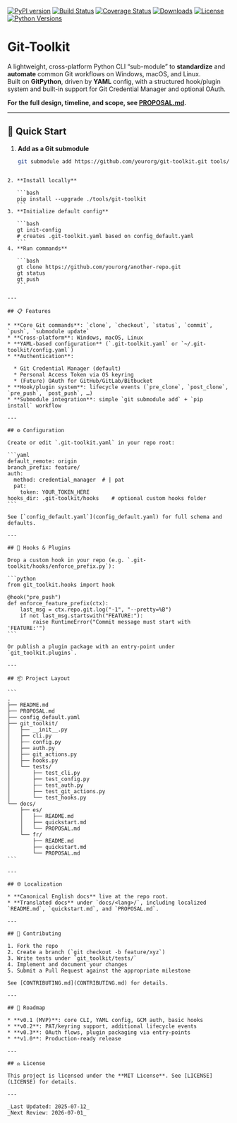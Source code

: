 
[![PyPI version](https://img.shields.io/pypi/v/git-toolkit.svg)](https://pypi.org/project/git-toolkit/)
[![Build Status](https://github.com/phpwalter/git-toolkit/actions/workflows/ci.yml/badge.svg)](https://github.com/phpwalter/git-toolkit/actions)
[![Coverage Status](https://img.shields.io/codecov/c/github/yourorg/git-toolkit.svg)](https://codecov.io/gh/phpwalter/git-toolkit)
[![Downloads](https://img.shields.io/pypi/dm/git-toolkit.svg)](https://pypi.org/project/git-toolkit/)
[![License](https://img.shields.io/github/license/phpwalter/git-toolkit.svg)](./LICENSE)
[![Python Versions](https://img.shields.io/pypi/pyversions/git-toolkit.svg)](https://pypi.org/project/git-toolkit/)

# Git-Toolkit

A lightweight, cross-platform Python CLI “sub-module” to **standardize** and **automate** common Git workflows on Windows, macOS, and Linux.  
Built on **GitPython**, driven by **YAML** config, with a structured hook/plugin system and built-in support for Git Credential Manager and optional OAuth.

**For the full design, timeline, and scope, see [PROPOSAL.md](./PROPOSAL.md).**

---

## 🚀 Quick Start

1. **Add as a Git submodule**  
   ```bash
   git submodule add https://github.com/yourorg/git-toolkit.git tools/git-toolkit
````

2. **Install locally**

   ```bash
   pip install --upgrade ./tools/git-toolkit
   ```
3. **Initialize default config**

   ```bash
   gt init-config
   # creates .git-toolkit.yaml based on config_default.yaml
   ```
4. **Run commands**

   ```bash
   gt clone https://github.com/yourorg/another-repo.git
   gt status
   gt push
   ```

---

## 📋 Features

* **Core Git commands**: `clone`, `checkout`, `status`, `commit`, `push`, `submodule update`
* **Cross-platform**: Windows, macOS, Linux
* **YAML-based configuration** (`.git-toolkit.yaml` or `~/.git-toolkit/config.yaml`)
* **Authentication**:

  * Git Credential Manager (default)
  * Personal Access Token via OS keyring
  * (Future) OAuth for GitHub/GitLab/Bitbucket
* **Hook/plugin system**: lifecycle events (`pre_clone`, `post_clone`, `pre_push`, `post_push`, …)
* **Submodule integration**: simple `git submodule add` + `pip install` workflow

---

## ⚙️ Configuration

Create or edit `.git-toolkit.yaml` in your repo root:

```yaml
default_remote: origin
branch_prefix: feature/
auth:
  method: credential_manager  # | pat
  pat:
    token: YOUR_TOKEN_HERE
hooks_dir: .git-toolkit/hooks    # optional custom hooks folder
```

See [`config_default.yaml`](config_default.yaml) for full schema and defaults.

---

## 🔌 Hooks & Plugins

Drop a custom hook in your repo (e.g. `.git-toolkit/hooks/enforce_prefix.py`):

```python
from git_toolkit.hooks import hook

@hook("pre_push")
def enforce_feature_prefix(ctx):
    last_msg = ctx.repo.git.log("-1", "--pretty=%B")
    if not last_msg.startswith("FEATURE:"):
        raise RuntimeError("Commit message must start with 'FEATURE:'")
```

Or publish a plugin package with an entry-point under `git_toolkit.plugins`.

---

## 📦 Project Layout

```
.
├── README.md
├── PROPOSAL.md
├── config_default.yaml
├── git_toolkit/
│   ├── __init__.py
│   ├── cli.py
│   ├── config.py
│   ├── auth.py
│   ├── git_actions.py
│   ├── hooks.py
│   └── tests/
│       ├── test_cli.py
│       ├── test_config.py
│       ├── test_auth.py
│       ├── test_git_actions.py
│       └── test_hooks.py
└── docs/
    ├── es/
    │   ├── README.md
    │   ├── quickstart.md
    │   └── PROPOSAL.md
    └── fr/
        ├── README.md
        ├── quickstart.md
        └── PROPOSAL.md
```

---

## 🌐 Localization

* **Canonical English docs** live at the repo root.
* **Translated docs** under `docs/<lang>/`, including localized `README.md`, `quickstart.md`, and `PROPOSAL.md`.

---

## 🤝 Contributing

1. Fork the repo
2. Create a branch (`git checkout -b feature/xyz`)
3. Write tests under `git_toolkit/tests/`
4. Implement and document your changes
5. Submit a Pull Request against the appropriate milestone

See [CONTRIBUTING.md](CONTRIBUTING.md) for details.

---

## 📅 Roadmap

* **v0.1 (MVP)**: core CLI, YAML config, GCM auth, basic hooks
* **v0.2**: PAT/keyring support, additional lifecycle events
* **v0.3**: OAuth flows, plugin packaging via entry-points
* **v1.0**: Production-ready release

---

## ⚖️ License

This project is licensed under the **MIT License**. See [LICENSE](LICENSE) for details.

---

_Last Updated: 2025-07-12_
_Next Review: 2026-07-01_
